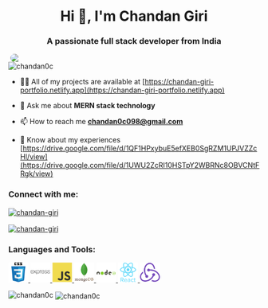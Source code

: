 <h1 align="center">Hi 👋, I'm Chandan Giri</h1>
<h3 align="center">A passionate full stack developer from India</h3>
<img   align="right" src="https://i.postimg.cc/D0MxMNym/alexandru-acea-XEB8y0n-RRP4-unsplash.jpg" width="500" height="auto" style="border-radius:10px"/>

<p align="left"> <img src="https://komarev.com/ghpvc/?username=chandan0c&label=Profile%20views&color=0e75b6&style=flat" alt="chandan0c" /> </p>

- 👨‍💻 All of my projects are available at [https://chandan-giri-portfolio.netlify.app](https://chandan-giri-portfolio.netlify.app)

- 💬 Ask me about **MERN stack technology**

- 📫 How to reach me **chandan0c098@gmail.com**

- 📄 Know about my experiences [https://drive.google.com/file/d/1QF1HPxybuE5efXEB0SgRZM1UPJVZZcHl/view](https://drive.google.com/file/d/1UWU2ZcRI10HSTpY2WBRNc8OBVCNtFRgk/view)

<h3 align="left">Connect with me:</h3>
<p align="left">
<a href="https://linkedin.com/in/chandan-giri" target="blank"><img align="center" src="https://raw.githubusercontent.com/rahuldkjain/github-profile-readme-generator/master/src/images/icons/Social/linked-in-alt.svg" alt="chandan-giri" height="30" width="40" /></a>
</p>
<p align="left">
<a href="https://linkedin.com/in/chandan-giri" target="blank"><img align="center" src="https://raw.githubusercontent.com/rahuldkjain/github-profile-readme-generator/master/src/images/icons/Social/linked-in-alt.svg" alt="chandan-giri" height="30" width="40" /></a>
</p>
<h3 align="left">Languages and Tools:</h3>
<p align="left"> <a href="https://www.w3schools.com/css/" target="_blank" rel="noreferrer"> <img src="https://raw.githubusercontent.com/devicons/devicon/master/icons/css3/css3-original-wordmark.svg" alt="css3" width="40" height="40"/> </a> <a href="https://expressjs.com" target="_blank" rel="noreferrer"> <img src="https://raw.githubusercontent.com/devicons/devicon/master/icons/express/express-original-wordmark.svg" alt="express" width="40" height="40"/> </a> <a href="https://developer.mozilla.org/en-US/docs/Web/JavaScript" target="_blank" rel="noreferrer"> <img src="https://raw.githubusercontent.com/devicons/devicon/master/icons/javascript/javascript-original.svg" alt="javascript" width="40" height="40"/> </a> <a href="https://www.mongodb.com/" target="_blank" rel="noreferrer"> <img src="https://raw.githubusercontent.com/devicons/devicon/master/icons/mongodb/mongodb-original-wordmark.svg" alt="mongodb" width="40" height="40"/> </a> <a href="https://nodejs.org" target="_blank" rel="noreferrer"> <img src="https://raw.githubusercontent.com/devicons/devicon/master/icons/nodejs/nodejs-original-wordmark.svg" alt="nodejs" width="40" height="40"/> </a> <a href="https://reactjs.org/" target="_blank" rel="noreferrer"> <img src="https://raw.githubusercontent.com/devicons/devicon/master/icons/react/react-original-wordmark.svg" alt="react" width="40" height="40"/> </a> <a href="https://redux.js.org" target="_blank" rel="noreferrer"> <img src="https://raw.githubusercontent.com/devicons/devicon/master/icons/redux/redux-original.svg" alt="redux" width="40" height="40"/> </a> </p>

<p><img align="left" src="https://github-readme-stats.vercel.app/api/top-langs?username=chandan0c&show_icons=true&locale=en&layout=compact" alt="chandan0c" /></p>

<p>&nbsp;<img align="center" src="https://github-readme-stats.vercel.app/api?username=chandan0c&show_icons=true&locale=en" alt="chandan0c" /></p>
